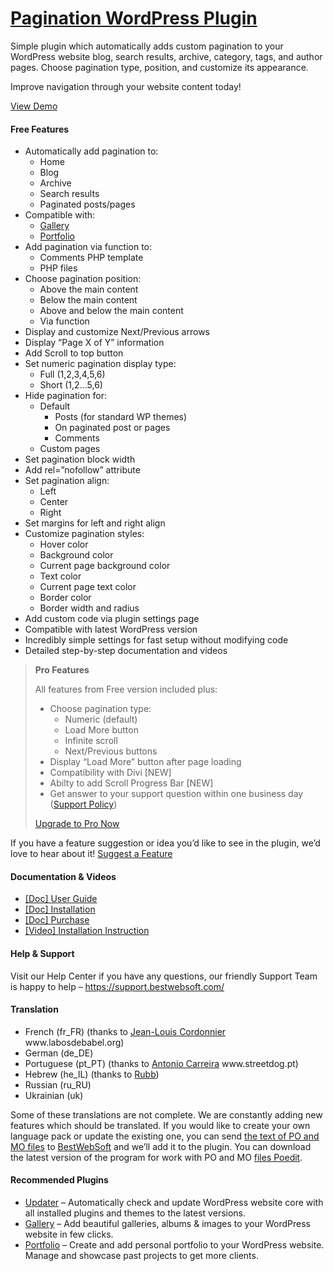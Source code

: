 <a href="https://bestwebsoft.com/products/wordpress/plugins/pagination/" target=_blank>Pagination WordPress Plugin</a>
========================

<p>Simple plugin which automatically adds custom pagination to your WordPress website blog, search results, archive, category, tags, and author pages. Choose pagination type, position, and customize its appearance.</p>
<p>Improve navigation through your website content today!</p>
<p><a href="https://bestwebsoft.com/demo-pagination-plugin/?ref=readme" rel="nofollow ugc">View Demo</a></p>
<p></p>
<h4>Free Features</h4>
<ul>
<li>Automatically add pagination to:
<ul>
<li>Home</li>
<li>Blog</li>
<li>Archive</li>
<li>Search results</li>
<li>Paginated posts/pages</li>
</ul>
</li>
<li>Compatible with:
<ul>
<li><a href="https://bestwebsoft.com/products/wordpress/plugins/gallery/?k=8a6c514916efe4264d0732b86b82487f" rel="nofollow ugc">Gallery</a></li>
<li><a href="https://bestwebsoft.com/products/wordpress/plugins/portfolio/?k=982e34e0a05371dc2dcca2a5fc535c1a" rel="nofollow ugc">Portfolio</a></li>
</ul>
</li>
<li>Add pagination via function to:
<ul>
<li>Comments PHP template</li>
<li>PHP files</li>
</ul>
</li>
<li>Choose pagination position:
<ul>
<li>Above the main content</li>
<li>Below the main content</li>
<li>Above and below the main content</li>
<li>Via function</li>
</ul>
</li>
<li>Display and customize Next/Previous arrows</li>
<li>Display &#8220;Page X of Y&#8221; information</li>
<li>Add Scroll to top button</li>
<li>Set numeric pagination display type:
<ul>
<li>Full (1,2,3,4,5,6)</li>
<li>Short (1,2&#8230;5,6)</li>
</ul>
</li>
<li>Hide pagination for:
<ul>
<li>Default
<ul>
<li>Posts (for standard WP themes)</li>
<li>On paginated post or pages</li>
<li>Comments</li>
</ul>
</li>
<li>Custom pages</li>
</ul>
</li>
<li>Set pagination block width</li>
<li>Add rel=&#8221;nofollow&#8221; attribute</li>
<li>Set pagination align:
<ul>
<li>Left</li>
<li>Center</li>
<li>Right</li>
</ul>
</li>
<li>Set margins for left and right align</li>
<li>Customize pagination styles:
<ul>
<li>Hover color </li>
<li>Background color</li>
<li>Current page background color</li>
<li>Text color</li>
<li>Current page text color</li>
<li>Border color</li>
<li>Border width and radius</li>
</ul>
</li>
<li>Add custom code via plugin settings page</li>
<li>Compatible with latest WordPress version</li>
<li>Incredibly simple settings for fast setup without modifying code</li>
<li>Detailed step-by-step documentation and videos</li>
</ul>
<blockquote>
<p><strong>Pro Features</strong></p>
<p>All features from Free version included plus:</p>
<ul>
<li>Choose pagination type:
<ul>
<li>Numeric (default)</li>
<li>Load More button</li>
<li>Infinite scroll</li>
<li>Next/Previous buttons</li>
</ul>
</li>
<li>Display &#8220;Load More&#8221; button after page loading</li>
<li>Compatibility with Divi [NEW]</li>
<li>Abilty to add Scroll Progress Bar [NEW]</li>
<li>Get answer to your support question within one business day (<a href="https://bestwebsoft.com/support-policy/" rel="nofollow ugc">Support Policy</a>)</li>
</ul>
<p><a href="https://bestwebsoft.com/products/wordpress/plugins/pagination/?k=beef8d83cadcb70a8565e009a280f80c" rel="nofollow ugc">Upgrade to Pro Now</a></p>
</blockquote>
<p>If you have a feature suggestion or idea you&#8217;d like to see in the plugin, we&#8217;d love to hear about it! <a href="https://support.bestwebsoft.com/hc/en-us/requests/new" rel="nofollow ugc">Suggest a Feature</a></p>
<h4>Documentation &amp; Videos</h4>
<ul>
<li><a href="https://bestwebsoft.com/documentation/pagination/pagination-user-guide/" rel="nofollow ugc">[Doc] User Guide</a></li>
<li><a href="https://bestwebsoft.com/documentation/how-to-install-a-wordpress-product/how-to-install-a-wordpress-plugin/" rel="nofollow ugc">[Doc] Installation</a></li>
<li><a href="https://bestwebsoft.com/documentation/how-to-purchase-a-wordpress-plugin/how-to-purchase-wordpress-plugin-from-bestwebsoft/" rel="nofollow ugc">[Doc] Purchase</a></li>
<li><a href="http://www.youtube.com/watch?v=Xh0LjOSgxzs" rel="nofollow ugc">[Video] Installation Instruction</a></li>
</ul>
<h4>Help &amp; Support</h4>
<p>Visit our Help Center if you have any questions, our friendly Support Team is happy to help &#8211; <a href="https://support.bestwebsoft.com/" rel="nofollow ugc">https://support.bestwebsoft.com/</a></p>
<h4>Translation</h4>
<ul>
<li>French (fr_FR) (thanks to <a href="mailto:&#x6a;&#108;&#099;&#x6f;&#x72;&#100;&#050;&#x40;&#x77;a&#110;&#x61;&#x64;o&#111;&#046;&#x66;&#x72;" rel="nofollow ugc">Jean-Louis Cordonnier</a> www.labosdebabel.org)</li>
<li>German (de_DE)</li>
<li>Portuguese (pt_PT) (thanks to <a href="mailto:&#x61;&#110;&#116;&#111;&#110;&#105;&#111;&#099;&#097;&#114;&#114;e&#x69;&#x72;&#x61;&#x40;&#x73;&#x74;&#x72;&#x65;&#x65;&#116;&#100;&#111;&#103;&#046;&#112;&#116;" rel="nofollow ugc">Antonio Carreira</a> www.streetdog.pt)</li>
<li>Hebrew (he_IL) (thanks to <a href="mailto:&#x68;&#x61;&#x6e;&#x61;&#110;&#064;&#109;&#115;&#116;&#117;&#100;&#105;&#111;&#046;&#099;o.&#x69;&#x6c;" rel="nofollow ugc">Rubb</a>)</li>
<li>Russian (ru_RU)</li>
<li>Ukrainian (uk)</li>
</ul>
<p>Some of these translations are not complete. We are constantly adding new features which should be translated. If you would like to create your own language pack or update the existing one, you can send <a href="https://codex.wordpress.org/Translating_WordPress" rel="nofollow ugc">the text of PO and MO files</a> to <a href="https://support.bestwebsoft.com/hc/en-us/requests/new" rel="nofollow ugc">BestWebSoft</a> and we&#8217;ll add it to the plugin. You can download the latest version of the program for work with PO and MO <a href="http://www.poedit.net/download.php" rel="nofollow ugc">files Poedit</a>.</p>
<h4>Recommended Plugins</h4>
<ul>
<li><a href="https://bestwebsoft.com/products/wordpress/plugins/updater/?k=f471af6c58ecd7f550f0601416e4331f" rel="nofollow ugc">Updater</a> &#8211; Automatically check and update WordPress website core with all installed plugins and themes to the latest versions.</li>
<li><a href="https://bestwebsoft.com/products/wordpress/plugins/gallery/?k=8a6c514916efe4264d0732b86b82487f" rel="nofollow ugc">Gallery</a> &#8211; Add beautiful galleries, albums &amp; images to your WordPress website in few clicks.</li>
<li><a href="https://bestwebsoft.com/products/wordpress/plugins/portfolio/?k=982e34e0a05371dc2dcca2a5fc535c1a" rel="nofollow ugc">Portfolio</a> &#8211; Create and add personal portfolio to your WordPress website. Manage and showcase past projects to get more clients.</li>
</ul>
